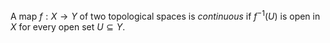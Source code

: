 A map $f: X \to Y$ of two topological spaces is *continuous* if $f^{-1}(U)$ is open in $X$ for every open set $U \subseteq Y$.
